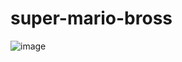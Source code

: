 # super-mario-bross
![image](https://github.com/yasmink172003/super-mario-bross/assets/126991883/3de99a98-70c0-425d-b733-5494bec66ee7)
